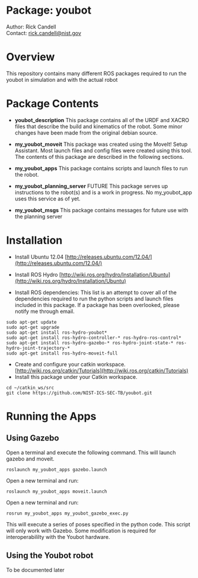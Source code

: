 Package: youbot
================
Author: Rick Candell <br>
Contact: rick.candell@nist.gov <br>

# Overview
This repository contains many different ROS packages required to run the youbot in simulation and with the actual robot

# Package Contents

- **youbot_description**
This package contains all of the URDF and XACRO files that describe the build and kinematics of the robot.  Some minor changes have been made from the original debian source.

- **my\_youbot\_moveit**
This package was created using the MoveIt! Setup Assistant.  Most launch files and config files were created using this tool.  The contents of this package are described in the following sections.

- **my_youbot_apps**
This package contains scripts and launch files to run the robot.  

- **my_youbot_planning_server** FUTURE 
This package serves up instructions to the robot(s) and is a work in progress.  No my_youbot_app uses this service as of yet.

- **my_youbot_msgs**
This package contains messages for future use with the planning server

# Installation
- Install Ubuntu 12.04 [http://releases.ubuntu.com/12.04/](http://releases.ubuntu.com/12.04/)

- Install ROS Hydro [http://wiki.ros.org/hydro/Installation/Ubuntu](http://wiki.ros.org/hydro/Installation/Ubuntu)

- Install ROS dependencies:  This list is an attempt to cover all of the dependencies required to run the python scripts and launch files included in this package.  If a package has been overlooked, please notify me through email.

```
sudo apt-get update
sudo apt-get upgrade
sudo apt-get install ros-hydro-youbot* 
sudo apt-get install ros-hydro-controller-* ros-hydro-ros-control* 
sudo apt-get install ros-hydro-gazebo-* ros-hydro-joint-state-* ros-hydro-joint-trajectory-*
sudo apt-get install ros-hydro-moveit-full

```

- Create and configure your catkin workspace. [http://wiki.ros.org/catkin/Tutorials](http://wiki.ros.org/catkin/Tutorials)
- Install this package under your Catkin workspace. 

```
cd ~/catkin_ws/src
git clone https://github.com/NIST-ICS-SEC-TB/youbot.git
```

# Running the Apps

## Using Gazebo
Open a terminal and execute the following command.  This will launch gazebo and moveit.  

```
roslaunch my_youbot_apps gazebo.launch
```

Open a new terminal and run:

```
roslaunch my_youbot_apps moveit.launch
```

Open a new terminal and run:

```
rosrun my_youbot_apps my_youbot_gazebo_exec.py
```

This will execute a series of poses specified in the python code.  This script will only work with Gazebo.  Some modification is required for interoperabililty with the Youbot hardware.

## Using the Youbot robot

To be documented later



